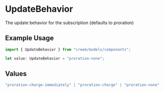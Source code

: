 # UpdateBehavior

The update behavior for the subscription (defaults to proration)

## Example Usage

```typescript
import { UpdateBehavior } from "creem/models/components";

let value: UpdateBehavior = "proration-none";
```

## Values

```typescript
"proration-charge-immediately" | "proration-charge" | "proration-none"
```